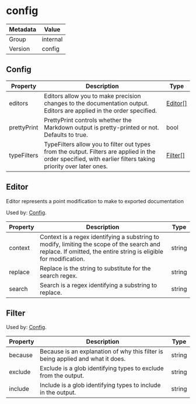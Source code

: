 config
======

| Metadata | Value    |
|----------|----------|
| Group    | internal |
| Version  | config   |

<a id="config"></a>Config
-------------------------

| Property    | Description                                                                                                                                                  | Type                |
|-------------|--------------------------------------------------------------------------------------------------------------------------------------------------------------|---------------------|
| editors     | Editors allow you to make precision changes to the documentation output. Editors are applied in the order specified.                                         | [Editor[]](#editor) |
| prettyPrint | PrettyPrint controls whether the Markdown output is pretty-printed or not. Defaults to true.                                                                 | bool                |
| typeFilters | TypeFilters allow you to filter out types from the output. Filters are applied in the order specified, with earlier filters taking priority over later ones. | [Filter[]](#filter) |

<a id="editor"></a>Editor
-------------------------

Editor represents a point modification to make to exported documentation

Used by: [Config](#config).

| Property | Description                                                                                                                                                     | Type   |
|----------|-----------------------------------------------------------------------------------------------------------------------------------------------------------------|--------|
| context  | Context is a regex identifying a substring to modify, limiting the scope of the search and replace. If omitted, the entire string is eligible for modification. | string |
| replace  | Replace is the string to substitute for the search regex.                                                                                                       | string |
| search   | Search is a regex identifying a substring to replace.                                                                                                           | string |

<a id="filter"></a>Filter
-------------------------

Used by: [Config](#config).

| Property | Description                                                                     | Type   |
|----------|---------------------------------------------------------------------------------|--------|
| because  | Because is an explanation of why this filter is being applied and what it does. | string |
| exclude  | Exclude is a glob identifying types to exclude from the output.                 | string |
| include  | Include is a glob identifying types to include in the output.                   | string |
